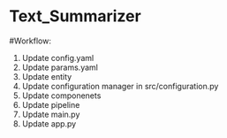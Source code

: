# Text_Summarizer

#Workflow:
1. Update config.yaml
2. Update params.yaml
3. Update entity
4. Update configuration manager in src/configuration.py
5. Update componenets
6. Update pipeline
7. Update main.py
8. Update app.py